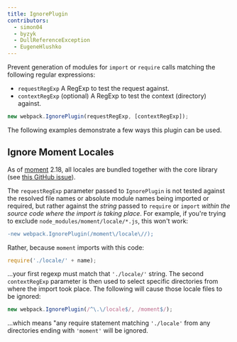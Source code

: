 ```yaml
---
title: IgnorePlugin
contributors:
  - simon04
  - byzyk
  - DullReferenceException
  - EugeneHlushko
---
```


Prevent generation of modules for `import` or `require` calls matching the following regular expressions:

- `requestRegExp` A RegExp to test the request against.
- `contextRegExp` (optional) A RegExp to test the context (directory) against.

``` js
new webpack.IgnorePlugin(requestRegExp, [contextRegExp]);
```

The following examples demonstrate a few ways this plugin can be used.


## Ignore Moment Locales

As of [moment](https://momentjs.com/) 2.18, all locales are bundled together with the core library (see [this GitHub issue](https://github.com/moment/moment/issues/2373)). 

The `requestRegExp` parameter passed to `IgnorePlugin` is not tested against the resolved file names or absolute module names being imported or required, but rather against the _string_ passed to `require` or `import` _within the source code where the import is taking place_. For example, if you're trying to exclude `node_modules/moment/locale/*.js`, this won't work:

```diff
-new webpack.IgnorePlugin(/moment\/locale\//);
```

Rather, because `moment` imports with this code:

```js
require('./locale/' + name);
```

...your first regexp must match that `'./locale/'` string. The second `contextRegExp` parameter is then used to select specific directories from where the import took place. The following will cause those locale files to be ignored:

```js
new webpack.IgnorePlugin(/^\.\/locale$/, /moment$/);
```

...which means "any require statement matching `'./locale'` from any directories ending with `'moment'` will be ignored.
